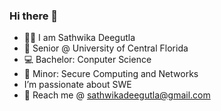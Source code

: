 ### Hi there 👋
- 👩‍💻 I am Sathwika Deegutla
- 🏫 Senior @ University of Central Florida 
- 💻 Bachelor: Conputer Science
- 👾 Minor: Secure Computing and Networks 
- I’m passionate about SWE
- 📧 Reach me @ sathwikadeegutla@gmail.com
<!--
**sd0623/sd0623** is a ✨ _special_ ✨ repository because its `README.md` (this file) appears on your GitHub profile.

Here are some ideas to get you started:

- 🔭 I’m currently working on ...
- 🌱 I’m currently learning ...
- 👯 I’m looking to collaborate on ...
- 🤔 I’m looking for help with ...
- 💬 Ask me about ...
- 📫 How to reach me: ...
- 😄 Pronouns: ...
- ⚡ Fun fact: ...
-->
